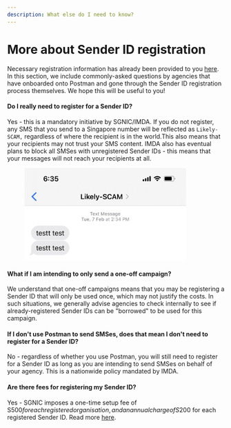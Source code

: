 ```yaml
---
description: What else do I need to know?
---
```


# More about Sender ID registration

Necessary registration information has already been provided to you [here](../onboarding-overview/README.md). In this section, we include commonly-asked questions by agencies that have onboarded onto Postman and gone through the Sender ID registration process themselves. We hope this will be useful to you!

#### Do I really need to register for a Sender ID?

Yes - this is a mandatory initiative by SGNIC/IMDA. If you do not register, any SMS that you send to a Singapore number will be reflected as `Likely-SCAM,` regardless of where the recipient is in the world.This also means that your recipients may not trust your SMS content. IMDA also has eventual plans to block all SMSes with unregistered Sender IDs - this means that your messages will not reach your recipients at all.

<figure><img src="../../.gitbook/assets/IMG_8E8574FBE8AA-1.jpeg" alt="" width="375"><figcaption></figcaption></figure>

#### What if I am intending to only send a one-off campaign?

We understand that one-off campaigns means that you may be registering a Sender ID that will only be used once, which may not justify the costs. In such situations, we generally advise agencies to check internally to see if already-registered Sender IDs can be "borrowed" to be used for this campaign.

#### If I don't use Postman to send SMSes, does that mean I don't need to register for a Sender ID?

No - regardless of whether you use Postman, you will still need to register for a Sender ID as long as you are intending to send SMSes on behalf of your agency. This is a nationwide policy mandated by IMDA.

#### Are there fees for registering my Sender ID?

Yes - SGNIC imposes a one-time setup fee of S$500 for each registered organisation, and an annual charge of S$200 for each registered Sender ID. Read more [here](https://www.sgnic.sg/smsregistry/overview).

